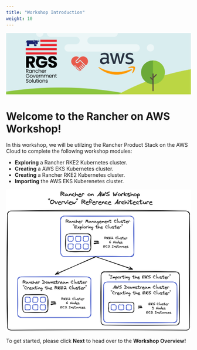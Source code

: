 ```yaml
---
title: "Workshop Introduction"
weight: 10
---
```


![rgs-aws-banner](/static/images/rgs-aws-banner.png)

# Welcome to the Rancher on AWS Workshop!

In this workshop, we will be utilzing the Rancher Product Stack on the AWS Cloud to complete the following workshop modules:

* **Exploring** a Rancher RKE2 Kubernetes cluster.
* **Creating** a AWS EKS Kubernetes cluster.
* **Creating** a Rancher RKE2 Kubernetes cluster.
* **Importing** the AWS EKS Kuberenetes cluster. 

![workshop-overview-diagram](/static/images/workshop-overview-diagram.png)

To get started, please click **Next** to head over to the **Workshop Overview!**